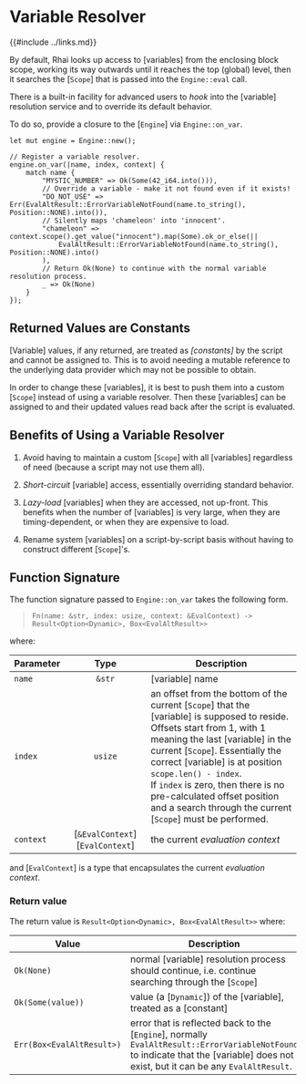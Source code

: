 Variable Resolver
=================

{{#include ../links.md}}

By default, Rhai looks up access to [variables] from the enclosing block scope, working its way
outwards until it reaches the top (global) level, then it searches the [`Scope`] that is passed into
the `Engine::eval` call.

There is a built-in facility for advanced users to _hook_ into the [variable] resolution service and
to override its default behavior.

To do so, provide a closure to the [`Engine`] via `Engine::on_var`.

```rust,no_run
let mut engine = Engine::new();

// Register a variable resolver.
engine.on_var(|name, index, context| {
    match name {
        "MYSTIC_NUMBER" => Ok(Some(42_i64.into())),
        // Override a variable - make it not found even if it exists!
        "DO_NOT_USE" => Err(EvalAltResult::ErrorVariableNotFound(name.to_string(), Position::NONE).into()),
        // Silently maps 'chameleon' into 'innocent'.
        "chameleon" => context.scope().get_value("innocent").map(Some).ok_or_else(|| 
            EvalAltResult::ErrorVariableNotFound(name.to_string(), Position::NONE).into()
        ),
        // Return Ok(None) to continue with the normal variable resolution process.
        _ => Ok(None)
    }
});
```


Returned Values are Constants
----------------------------

[Variable] values, if any returned, are treated as _[constants]_ by the script and cannot be assigned to.
This is to avoid needing a mutable reference to the underlying data provider which may not be possible to obtain.

In order to change these [variables], it is best to push them into a custom [`Scope`] instead of
using a variable resolver. Then these [variables] can be assigned to and their updated values read
back after the script is evaluated.


Benefits of Using a Variable Resolver
------------------------------------

1. Avoid having to maintain a custom [`Scope`] with all [variables] regardless of need
   (because a script may not use them all).

2. _Short-circuit_ [variable] access, essentially overriding standard behavior.

3. _Lazy-load_ [variables] when they are accessed, not up-front.
   This benefits when the number of [variables] is very large, when they are timing-dependent,
   or when they are expensive to load.

4. Rename system [variables] on a script-by-script basis without having to construct different [`Scope`]'s.


Function Signature
------------------

The function signature passed to `Engine::on_var` takes the following form.

> `Fn(name: &str, index: usize, context: &EvalContext) -> Result<Option<Dynamic>, Box<EvalAltResult>>`

where:

| Parameter |              Type               | Description                                                                                                                                                                                                                                                                                                                                                                                          |
| --------- | :-----------------------------: | ---------------------------------------------------------------------------------------------------------------------------------------------------------------------------------------------------------------------------------------------------------------------------------------------------------------------------------------------------------------------------------------------------- |
| `name`    |             `&str`              | [variable] name                                                                                                                                                                                                                                                                                                                                                                                      |
| `index`   |             `usize`             | an offset from the bottom of the current [`Scope`] that the [variable] is supposed to reside.<br/>Offsets start from 1, with 1 meaning the last [variable] in the current [`Scope`].  Essentially the correct [variable] is at position `scope.len() - index`.<br/>If `index` is zero, then there is no pre-calculated offset position and a search through the current [`Scope`] must be performed. |
| `context` | [`&EvalContext`][`EvalContext`] | the current _evaluation context_                                                                                                                                                                                                                                                                                                                                                                     |

and [`EvalContext`] is a type that encapsulates the current _evaluation context_.

### Return value

The return value is `Result<Option<Dynamic>, Box<EvalAltResult>>` where:

| Value                     | Description                                                                                                                                                                        |
| ------------------------- | ---------------------------------------------------------------------------------------------------------------------------------------------------------------------------------- |
| `Ok(None)`                | normal [variable] resolution process should continue, i.e. continue searching through the [`Scope`]                                                                                |
| `Ok(Some(value))`         | value (a [`Dynamic`]) of the [variable], treated as a [constant]                                                                                                                   |
| `Err(Box<EvalAltResult>)` | error that is reflected back to the [`Engine`], normally `EvalAltResult::ErrorVariableNotFound` to indicate that the [variable] does not exist, but it can be any `EvalAltResult`. |
